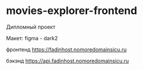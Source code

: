 # movies-explorer-frontend
Дипломный проект

Макет: figma - dark2

фронтенд
https://fadinhost.nomoredomainsicu.ru

бэкэнд
https://api.fadinhost.nomoredomainsicu.ru